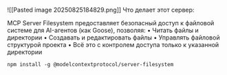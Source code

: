 ![[Pasted image 20250825184829.png]]
Что делает этот сервер:

MCP Server Filesystem предоставляет безопасный доступ к файловой системе для AI-агентов (как Goose), позволяя:
•  Читать файлы и директории
•  Создавать и редактировать файлы
•  Управлять файловой структурой проекта
•  Всё это с контролем доступа только к указанной директории

```
npm install -g @modelcontextprotocol/server-filesystem
```

